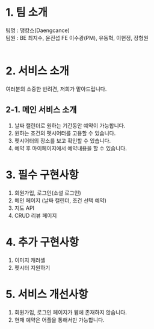 # 1. 팀 소개

팀명 : 댕캉스(Daengcance)
<br>
팀원 :
BE 최지수, 윤진섭
FE 이수광(PM), 유동혁, 이현정, 장형원
<br><br>

# 2. 서비스 소개

여러분의 소중한 반려견, 저희가 맡아드립니다.
<br>

## 2-1. 메인 서비스 소개

1. 날짜 캘린더로 원하는 기간동안 예약이 가능합니다.
2. 원하는 조건의 펫시어터를 고용할 수 있습니다.
3. 펫시어터의 장소를 보고 확인할 수 있습니다.
4. 예약 후 마이페이지에서 예약내용을 할 수 있습니다.
   <br>

# 3. 필수 구현사항

1. 회원가입, 로그인(소셜 로그인)
2. 메인 페이지 (날짜 캘린더, 조건 선택 예약)
3. 지도 API
4. CRUD 리뷰 페이지
   <br>

# 4. 추가 구현사항

1. 이미지 캐러셸
2. 펫시터 지원하기
   <br>

# 5. 서비스 개선사항

1. 회원가입, 로그인 페이지가 웹에 존재하지 않습니다.
2. 현재 예약은 어플을 통해서만 가능합니다.
